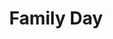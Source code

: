 ---
pid: MX141
title: Family Day
location_transcription: Center City
zipcode: '19142'
outside_phl: 
neighborhood: Elmwood,Southwest Philadelphia
age: '53'
age_range: 50-59
instagram: 
image_file_name: MX_141.jpg
proposal_transcription: A statue depicting a family w/ both parents, showing multiple
  children from all walks of life.
topic: Family,Inclusivity
topic_summary: 0, 0
type: Sculpture Statue
keywords_other: 
credit: Cheryl Singleton
image_labels: 
twitter: 
facebook: 
permalink: "/monuments/mx141/"
layout: item-page
---